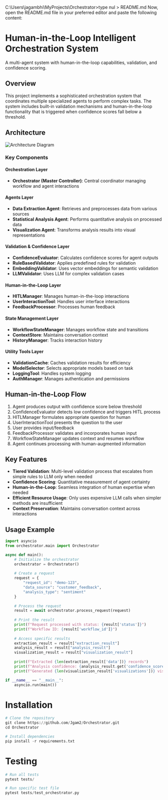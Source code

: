 C:\Users\jagambhi\MyProjects\Orchestrator>type nul > README.md
Now, open the README.md file in your preferred editor and paste the following content:

# Human-in-the-Loop Intelligent Orchestration System

A multi-agent system with human-in-the-loop capabilities, validation, and confidence scoring.

## Overview

This project implements a sophisticated orchestration system that coordinates multiple specialized agents to perform complex tasks. The system includes built-in validation mechanisms and human-in-the-loop functionality that is triggered when confidence scores fall below a threshold.

## Architecture

![Architecture Diagram](https://via.placeholder.com/800x400?text=Architecture+Diagram)

### Key Components

#### Orchestration Layer
- **Orchestrator (Master Controller)**: Central coordinator managing workflow and agent interactions

#### Agents Layer
- **Data Extraction Agent**: Retrieves and preprocesses data from various sources
- **Statistical Analysis Agent**: Performs quantitative analysis on processed data
- **Visualization Agent**: Transforms analysis results into visual representations

#### Validation & Confidence Layer
- **ConfidenceEvaluator**: Calculates confidence scores for agent outputs
- **RuleBasedValidator**: Applies predefined rules for validation
- **EmbeddingValidator**: Uses vector embeddings for semantic validation
- **LLMValidator**: Uses LLM for complex validation cases

#### Human-in-the-Loop Layer
- **HITLManager**: Manages human-in-the-loop interactions
- **UserInteractionTool**: Handles user interface interactions
- **FeedbackProcessor**: Processes human feedback

#### State Management Layer
- **WorkflowStateManager**: Manages workflow state and transitions
- **ContextStore**: Maintains conversation context
- **HistoryManager**: Tracks interaction history

#### Utility Tools Layer
- **ValidationCache**: Caches validation results for efficiency
- **ModelSelector**: Selects appropriate models based on task
- **LoggingTool**: Handles system logging
- **AuthManager**: Manages authentication and permissions

## Human-in-the-Loop Flow

1. Agent produces output with confidence score below threshold
2. ConfidenceEvaluator detects low confidence and triggers HITL process
3. HITLManager formulates appropriate question for human
4. UserInteractionTool presents the question to the user
5. User provides input/feedback
6. FeedbackProcessor validates and incorporates human input
7. WorkflowStateManager updates context and resumes workflow
8. Agent continues processing with human-augmented information

## Key Features

- **Tiered Validation**: Multi-level validation process that escalates from simple rules to LLM only when needed
- **Confidence Scoring**: Quantitative measurement of agent certainty
- **Human-in-the-Loop**: Seamless integration of human expertise when needed
- **Efficient Resource Usage**: Only uses expensive LLM calls when simpler methods are insufficient
- **Context Preservation**: Maintains conversation context across interactions

## Usage Example

```python
import asyncio
from orchestrator.main import Orchestrator

async def main():
    # Initialize the orchestrator
    orchestrator = Orchestrator()
    
    # Create a request
    request = {
        "request_id": "demo-123",
        "data_source": "customer_feedback",
        "analysis_type": "sentiment"
    }
    
    # Process the request
    result = await orchestrator.process_request(request)
    
    # Print the result
    print(f"Request processed with status: {result['status']}")
    print(f"Workflow ID: {result['workflow_id']}")
    
    # Access specific results
    extraction_result = result["extraction_result"]
    analysis_result = result["analysis_result"]
    visualization_result = result["visualization_result"]
    
    print(f"Extracted {len(extraction_result['data'])} records")
    print(f"Analysis confidence: {analysis_result.get('confidence_score', 'N/A')}")
    print(f"Generated {len(visualization_result['visualizations'])} visualizations")

if __name__ == "__main__":
    asyncio.run(main())

```


# Installation
```python
# Clone the repository
git clone https://github.com/Jgam2/Orchestrator.git
cd Orchestrator

# Install dependencies
pip install -r requirements.txt
```
# Testing
```python
# Run all tests
pytest tests/

# Run specific test file
pytest tests/test_orchestrator.py

```

